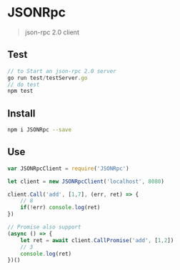 # JSONRpc

> json-rpc 2.0 client

## Test
```javascript
// to Start an json-rpc 2.0 server 
go run test/testServer.go
// do test
npm test
```

## Install
```bash
npm i JSONRpc --save
```

## Use
```javascript
var JSONRpcClient = require('JSONRpc')

let client = new JSONRpcClient('localhost', 8080)

client.Call('add', [1,7], (err, ret) => {
    // 8
    if(!err) console.log(ret)
})

// Promise also support
(async () => {
    let ret = await client.CallPromise('add', [1,2])
    // 3
    console.log(ret)
})()
```